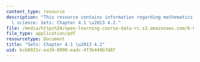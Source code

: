 ```yaml
---
content_type: resource
description: "This resource contains information regarding mathematics for computer\
  \ science: Sets: Chapter 4.1 \u2013 4.2."
file: /media/https%3A/open-learning-course-data-rc.s3.amazonaws.com/6-042j-mathematics-for-computer-science-spring-2015/bcb8021cea390090eadc4f3b449b7d87_MIT6_042JS15_Session6.pdf
file_type: application/pdf
resourcetype: Document
title: "Sets: Chapter 4.1 \u2013 4.2"
uid: bcb8021c-ea39-0090-eadc-4f3b449b7d87
---
```

